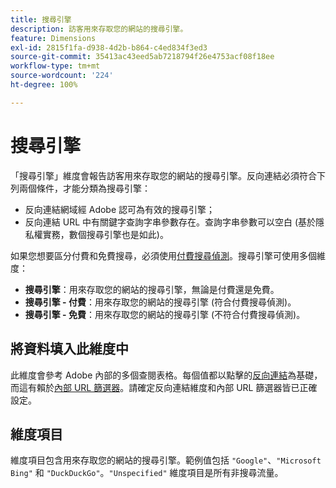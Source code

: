 ```yaml
---
title: 搜尋引擎
description: 訪客用來存取您的網站的搜尋引擎。
feature: Dimensions
exl-id: 2815f1fa-d938-4d2b-b864-c4ed834f3ed3
source-git-commit: 35413ac43eed5ab7218794f26e4753acf08f18ee
workflow-type: tm+mt
source-wordcount: '224'
ht-degree: 100%

---
```


# 搜尋引擎

「搜尋引擎」維度會報告訪客用來存取您的網站的搜尋引擎。反向連結必須符合下列兩個條件，才能分類為搜尋引擎：

* 反向連結網域經 Adobe 認可為有效的搜尋引擎；
* 反向連結 URL 中有關鍵字查詢字串參數存在。查詢字串參數可以空白 (基於隱私權實務，數個搜尋引擎也是如此)。

如果您想要區分付費和免費搜尋，必須使用[付費搜尋偵測](/help/admin/admin/paid-search-detection/paid-search-detection.md)。搜尋引擎可使用多個維度：

* **搜尋引擎**：用來存取您的網站的搜尋引擎，無論是付費還是免費。
* **搜尋引擎 - 付費**：用來存取您的網站的搜尋引擎 (符合付費搜尋偵測)。
* **搜尋引擎 - 免費**：用來存取您的網站的搜尋引擎 (不符合付費搜尋偵測)。

## 將資料填入此維度中

此維度會參考 Adobe 內部的多個查閱表格。每個值都以點擊的[反向連結](referrer.md)為基礎，而這有賴於[內部 URL 篩選器](/help/admin/admin/internal-url-filter-admin.md)。請確定反向連結維度和內部 URL 篩選器皆已正確設定。

## 維度項目

維度項目包含用來存取您的網站的搜尋引擎。範例值包括 `"Google"`、`"Microsoft Bing"` 和 `"DuckDuckGo"`。`"Unspecified"` 維度項目是所有非搜尋流量。
